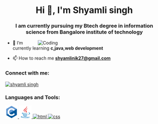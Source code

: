 <h1 align="center">Hi 👋, I'm Shyamli singh</h1>
<h3 align="center">I am currently pursuing my Btech degree in information science from Bangalore institute of technology</h3>
<img align="right" alt="Coding" width="400" src="https://mir-s3-cdn-cf.behance.net/project_modules/disp/601014116770475.6068beff4640a.gif">


- 🌱 I’m currently learning **c,java,web development**

- 📫 How to reach me **shyamlinik27@gmail.com**

<h3 align="left">Connect with me:</h3>
<p align="left">
<a href="https://www.linkedin.com/in/shyamli-singh-081425251" target="blank"><img align="center" src="https://raw.githubusercontent.com/rahuldkjain/github-profile-readme-generator/master/src/images/icons/Social/linked-in-alt.svg" alt="shyamli singh" height="30" width="40" /></a>
</p>

<h3 align="left">Languages and Tools:</h3>
<p align="left"> <a href="https://www.cprogramming.com/" target="_blank" rel="noreferrer"> <img src="https://raw.githubusercontent.com/devicons/devicon/master/icons/c/c-original.svg" alt="c" width="40" height="40"/> </a> <a href="https://www.java.com" target="_blank" rel="noreferrer"> <img src="https://raw.githubusercontent.com/devicons/devicon/master/icons/java/java-original.svg" alt="java" width="40" height="40"/> </a><a href="https://www.html.com" target="_blank" rel="noreferrer"> <img src="![image](https://github.com/Shyamlisingh27/shyamlisingh27/assets/119340978/53aab94c-2c56-4fde-b766-683acb3410ad)
" alt="html" width="40" height="40"/> </a> <a href="https://www.css.com" target="_blank" rel="noreferrer"> <img src="![image](https://github.com/Shyamlisingh27/shyamlisingh27/assets/119340978/e4837573-8fde-4bdd-b78d-b2ad660997b0)
" alt="css" width="40" height="40"/> </a></p>


